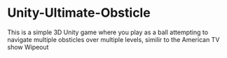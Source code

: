 # Unity-Ultimate-Obsticle
This is a simple 3D Unity game where you play as a ball attempting to navigate multiple obsticles over multiple levels, similir to the American TV show Wipeout
